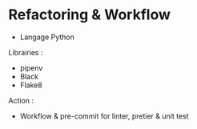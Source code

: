 # Refactoring & Workflow

- Langage Python

Librairies :
- pipenv
- Black
- Flake8

Action :
- Workflow & pre-commit for linter, pretier & unit test
